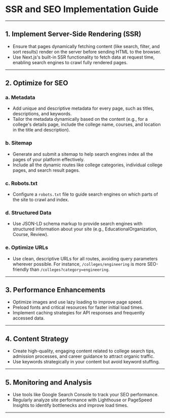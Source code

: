 # SSR and SEO Implementation Guide


---

## 1. Implement Server-Side Rendering (SSR)
- Ensure that pages dynamically fetching content (like search, filter, and sort results) render on the server before sending HTML to the browser.
- Use Next.js's built-in SSR functionality to fetch data at request time, enabling search engines to crawl fully rendered pages.

---

## 2. Optimize for SEO

### a. Metadata
- Add unique and descriptive metadata for every page, such as titles, descriptions, and keywords.
- Tailor the metadata dynamically based on the content (e.g., for a college's details page, include the college name, courses, and location in the title and description).

### b. Sitemap
- Generate and submit a sitemap to help search engines index all the pages of your platform effectively.
- Include all the dynamic routes like college categories, individual college pages, and search result pages.

### c. Robots.txt
- Configure a `robots.txt` file to guide search engines on which parts of the site to crawl and index.

### d. Structured Data
- Use JSON-LD schema markup to provide search engines with structured information about your site (e.g., EducationalOrganization, Course, Review).

### e. Optimize URLs
- Use clean, descriptive URLs for all routes, avoiding query parameters wherever possible. For instance, `/colleges/engineering` is more SEO-friendly than `/colleges?category=engineering`.

---

## 3. Performance Enhancements
- Optimize images and use lazy loading to improve page speed.
- Preload fonts and critical resources for faster initial load times.
- Implement caching strategies for API responses and frequently accessed data.

---

## 4. Content Strategy
- Create high-quality, engaging content related to college search tips, admission processes, and career guidance to attract organic traffic.
- Use keywords strategically in your content but avoid keyword stuffing.

---

## 5. Monitoring and Analysis
- Use tools like Google Search Console to track your SEO performance.
- Regularly analyze site performance with Lighthouse or PageSpeed Insights to identify bottlenecks and improve load times.

---

